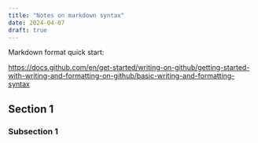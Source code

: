 ```yaml
---
title: "Notes on markdown syntax"
date: 2024-04-07
draft: true 
---
```


Markdown format quick start: 

https://docs.github.com/en/get-started/writing-on-github/getting-started-with-writing-and-formatting-on-github/basic-writing-and-formatting-syntax

## Section 1

### Subsection 1
